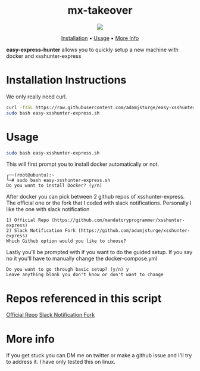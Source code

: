 <h1 align="center">
  mx-takeover
  <br>
</h1>



<p align="center">
  <a href="https://twitter.com/adamjsturge"><img src="https://img.shields.io/twitter/follow/adamjsturge.svg?logo=twitter"></a>
</p>

<p align="center">
  <a href="#installation-instructions">Installation</a> •
  <a href="#usage">Usage</a> •
  <a href="#more-info">More Info</a>
</p>


**easy-express-hunter** allows you to quickly setup a new machine with docker and xsshunter-express

# Installation Instructions

We only really need curl.

```bash
curl -fsSL https://raw.githubusercontent.com/adamjsturge/easy-xsshunter-express/master/easy-xsshunter-express.sh -o easy-xsshunter-express.sh
sudo bash easy-xsshunter-express.sh
```

# Usage

```sh
sudo bash easy-xsshunter-express.sh
```

This will first prompt you to install docker automatically or not.


```console
┌──(root@ubuntu):~
└─# sudo bash easy-xsshunter-express.sh
Do you want to install Docker? (y/n)
```

After docker you can pick between 2 github repos of xsshunter-express. The official one or the fork that I coded with slack notifications. Personally I like the one with slack notification

```console
1) Official Repo (https://github.com/mandatoryprogrammer/xsshunter-express)
2) Slack Notification Fork (https://github.com/adamjsturge/xsshunter-express)
Which Github option would you like to choose?
```

Lastly you'll be prompted with if you want to do the guided setup. If you say no it you'll have to manually change the docker-compose.yml

```console
Do you want to go through basic setup? (y/n) y
Leave anything blank you don't know or don't want to change
```

# Repos referenced in this script
<a href="https://github.com/mandatoryprogrammer/xsshunter-express">Official Repo</a>
<a href="https://github.com/adamjsturge/xsshunter-express">Slack Notification Fork</a>

# More info
If you get stuck you can DM me on twitter or make a github issue and I'll try to address it. 
I have only tested this on linux.
